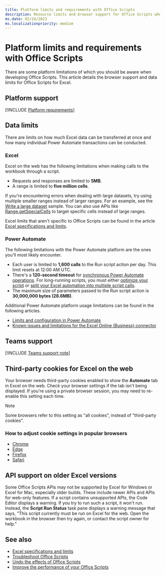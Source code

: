 ```yaml
---
title: Platform limits and requirements with Office Scripts
description: Resource limits and browser support for Office Scripts when used with Excel.
ms.date: 02/24/2023
ms.localizationpriority: medium
---
```


# Platform limits and requirements with Office Scripts

There are some platform limitations of which you should be aware when developing Office Scripts. This article details the browser support and data limits for Office Scripts for Excel.

## Platform support

[!INCLUDE [Platform requirements](../includes/platform-requirements.md)]

## Data limits

There are limits on how much Excel data can be transferred at once and how many individual Power Automate transactions can be conducted.

### Excel

Excel on the web has the following limitations when making calls to the workbook through a script.

- Requests and responses are limited to **5MB**.
- A range is limited to **five million cells**.

If you're encountering errors when dealing with large datasets, try using multiple smaller ranges instead of larger ranges. For an example, see the [Write a large dataset](../resources/samples/write-large-dataset.md) sample. You can also use APIs like [Range.getSpecialCells](/javascript/api/office-scripts/excelscript/excelscript.range#excelscript-excelscript-range-getspecialcells-member(1)) to target specific cells instead of large ranges.

Excel limits that aren't specific to Office Scripts can be found in the article [Excel specifications and limits](https://support.microsoft.com/office/excel-specifications-and-limits-1672b34d-7043-467e-8e27-269d656771c3).

### Power Automate

The following limitations with the Power Automate platform are the ones you'll most likely encounter.

- Each user is limited to **1,600 calls** to the Run script action per day. This limit resets at 12:00 AM UTC.
- There's a **120-second timeout** for [synchronous Power Automate operations](/power-automate/limits-and-config#timeout). For long-running scripts, you must either [optimize your script](../develop/web-client-performance.md) or [split your Excel automation into multiple script calls](../resources/samples/write-large-dataset.md#sample-2-write-data-in-batches-from-a-power-automate-flow).
- The maximum size of parameters passed to the Run script action is **30,000,000 bytes (28.6MB)**.

Additional Power Automate platform usage limitations can be found in the following articles.

- [Limits and configuration in Power Automate](/power-automate/limits-and-config)
- [Known issues and limitations for the Excel Online (Business) connector](/connectors/excelonlinebusiness/#known-issues-and-limitations)

## Teams support

[!INCLUDE [Teams support note](../includes/teams-support-note.md)]

## Third-party cookies for Excel on the web

Your browser needs third-party cookies enabled to show the **Automate** tab in Excel on the web. Check your browser settings if the tab isn't being displayed. If you're using a private browser session, you may need to re-enable this setting each time.

> [!NOTE]
> Some browsers refer to this setting as "all cookies", instead of "third-party cookies".

### How to adjust cookie settings in popular browsers

- [Chrome](https://support.google.com/chrome/answer/95647)
- [Edge](https://support.microsoft.com/microsoft-edge/597f04f2-c0ce-f08c-7c2b-541086362bd2)
- [Firefox](https://support.mozilla.org/kb/disable-third-party-cookies)
- [Safari](https://support.apple.com/guide/safari/manage-cookies-and-website-data-sfri11471/mac)

## API support on older Excel versions

Some Office Scripts APIs may not be supported by Excel for Windows or Excel for Mac, especially older builds. These include newer APIs and APIs for web-only features. If a script contains unsupported APIs, the Code Editor displays a warning. If you try to run such a script, it won't run. Instead, the **Script Run Status** task pane displays a warning message that says, "This script currently must be run on Excel for the web. Open the workbook in the browser then try again, or contact the script owner for help."

## See also

- [Excel specifications and limits](https://support.microsoft.com/office/excel-specifications-and-limits-1672b34d-7043-467e-8e27-269d656771c3)
- [Troubleshoot Office Scripts](troubleshooting.md)
- [Undo the effects of Office Scripts](undo.md)
- [Improve the performance of your Office Scripts](../develop/web-client-performance.md)
